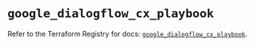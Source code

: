 # `google_dialogflow_cx_playbook`

Refer to the Terraform Registry for docs: [`google_dialogflow_cx_playbook`](https://registry.terraform.io/providers/hashicorp/google/6.50.0/docs/resources/dialogflow_cx_playbook).

